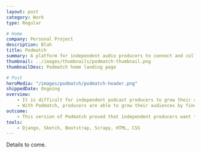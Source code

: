 ```yaml
---
layout: post
category: Work
type: Regular

# Home
company: Personal Project
description: Blah
title: Podmatch
summary: A platform for independent audio producers to connect and collaborate.
thumbnail: ../images/thumbnails/podmatch-thumbnail.png
thumbnailDesc: Podmatch home landing page

# Post
heroMedia: "/images/podmatch/podmatch-header.png"
shippedDate: Ongoing
overview:
    - It is difficult for independent podcast producers to grow their audiences. Unlike large studios, they don't have the benefit of promoting their shows on already-successful shows.  
    - With Podmatch, producers are able to grow their audiences by finding partners for ad swaps, episode swaps and more.
outcome:
    - This version of Podmatch proved that independent producers want to swap ads with similar shows. However, I still need to rework the ad swap process. 
tools:
    - Django, Sketch, Bootstrap, Scrapy, HTML, CSS
---
```


Details to come.
